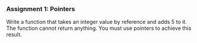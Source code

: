 ### Assignment 1: Pointers

Write a function that takes an integer value by reference and adds 5 to it. The function cannot return anything. You must use pointers to achieve this result.
